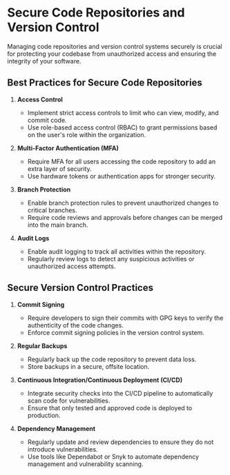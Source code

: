 # Secure Code Repositories and Version Control

Managing code repositories and version control systems securely is crucial for protecting your codebase from unauthorized access and ensuring the integrity of your software.

## Best Practices for Secure Code Repositories

1. **Access Control**
   - Implement strict access controls to limit who can view, modify, and commit code.
   - Use role-based access control (RBAC) to grant permissions based on the user's role within the organization.

2. **Multi-Factor Authentication (MFA)**
   - Require MFA for all users accessing the code repository to add an extra layer of security.
   - Use hardware tokens or authentication apps for stronger security.

3. **Branch Protection**
   - Enable branch protection rules to prevent unauthorized changes to critical branches.
   - Require code reviews and approvals before changes can be merged into the main branch.

4. **Audit Logs**
   - Enable audit logging to track all activities within the repository.
   - Regularly review logs to detect any suspicious activities or unauthorized access attempts.

## Secure Version Control Practices

1. **Commit Signing**
   - Require developers to sign their commits with GPG keys to verify the authenticity of the code changes.
   - Enforce commit signing policies in the version control system.

2. **Regular Backups**
   - Regularly back up the code repository to prevent data loss.
   - Store backups in a secure, offsite location.

3. **Continuous Integration/Continuous Deployment (CI/CD)**
   - Integrate security checks into the CI/CD pipeline to automatically scan code for vulnerabilities.
   - Ensure that only tested and approved code is deployed to production.

4. **Dependency Management**
   - Regularly update and review dependencies to ensure they do not introduce vulnerabilities.
   - Use tools like Dependabot or Snyk to automate dependency management and vulnerability scanning.
